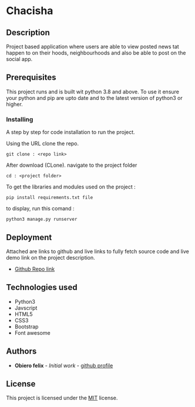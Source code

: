 # Chacisha

## Description 
<p>Project based application where users are able to view posted news tat happen to on their hoods, neighbourhoods and also be able to post on the social app.  </p>

## Prerequisites

This project runs and is built wit python 3.8 and above. To use it ensure your python and pip are upto date and to the latest version of python3 or higher. 

### Installing

A step by step for code installation to run the project.

Using the URL clone the repo.  

```
git clone : <repo link>
```

After download (CLone).  navigate to the project folder 
```
cd : <project folder>
```
To get the libraries and modules used on the project : 
```
pip install requirements.txt file
```

to display, run this comand :
```
python3 manage.py runserver 
```



## Deployment

Attached are links to github and live links to fully fetch source code and live demo link on the project description.
* [Github Repo link](https://github.com/fobiero/chachisha_DJ_04)


## Technologies used 

* Python3
* Javscript
* HTML5
* CSS3
* Bootstrap
* Font awesome


## Authors

* **Obiero felix** - *Initial work* - [github profile](https://github.com/fobiero)

## License

This project is licensed under the [MIT](LICENCE) license.

